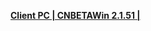**[Client PC | CNBETAWin 2.1.51 |  ](https://autopatchcn.bhsr.com/client/beta/20240322124944_scfGE0xJXlWtoJ1r/StarRail_2.1.51.zip)**
